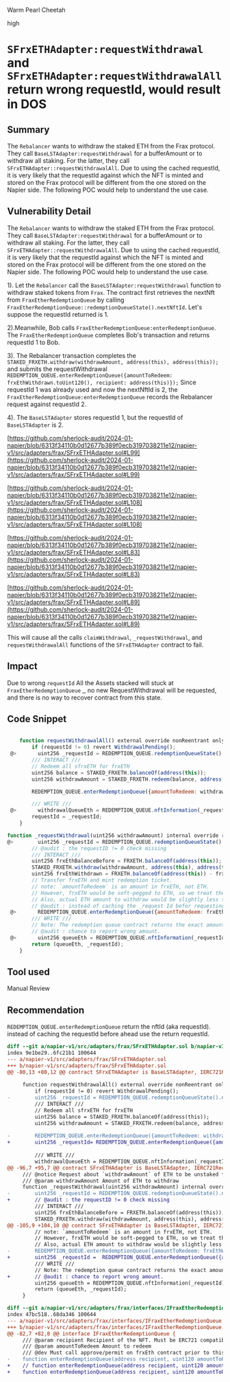 Warm Pearl Cheetah

high

# `SFrxETHAdapter:requestWithdrawal` and `SFrxETHAdapter:requestWithdrawalAll` return wrong requestId, would result in DOS

## Summary
The `Rebalancer` wants to withdraw the staked ETH from the Frax protocol. They call `BaseLSTAdapter:requestWithdrawal` for a bufferAmount or to withdraw all staking. For the latter, they call `SFrxETHAdapter::requestWithdrawalAll`. Due to using the cached requestId, it is very likely that the requestId against which the NFT is minted and stored on the Frax protocol will be different from the one stored on the Napier side. The following POC would help to understand the use case.

## Vulnerability Detail
The `Rebalancer` wants to withdraw the staked ETH from the Frax protocol. They call `BaseLSTAdapter:requestWithdrawal` for a bufferAmount or to withdraw all staking. For the latter, they call `SFrxETHAdapter::requestWithdrawalAll`. Due to using the cached requestId, it is very likely that the requestId against which the NFT is minted and stored on the Frax protocol will be different from the one stored on the Napier side. The following POC would help to understand the use case.

1). Let the `Rebalancer` call the `BaseLSTAdapter:requestWithdrawal` function to withdraw staked tokens from `Frax`. The contract first retrieves the nextNft from `FraxEtherRedemptionQueue` by calling `FraxEtherRedemptionQueue::redemptionQueueState().nextNftId`. Let's suppose the requestId returned is 1.

2).Meanwhile, Bob calls `FraxEtherRedemptionQueue:enterRedemptionQueue`. The `FraxEtherRedemptionQueue` completes Bob's transaction and returns requestId 1 to Bob.

3). The Rebalancer transaction completes the `STAKED_FRXETH.withdraw(withdrawAmount, address(this), address(this));` and submits the requestWithdrawal `REDEMPTION_QUEUE.enterRedemptionQueue({amountToRedeem: frxEthWithdrawn.toUint120(), recipient: address(this)});` Since requestId 1 was already used and now the nextNftId is 2, the `FraxEtherRedemptionQueue:enterRedemptionQueue` records the Rebalancer request against requestId 2.

4). The `BaseLSTAdapter` stores requestId 1, but the requestId of `BaseLSTAdapter` is 2.

[https://github.com/sherlock-audit/2024-01-napier/blob/6313f34110b0d12677b389f0ecb3197038211e12/napier-v1/src/adapters/frax/SFrxETHAdapter.sol#L99](https://github.com/sherlock-audit/2024-01-napier/blob/6313f34110b0d12677b389f0ecb3197038211e12/napier-v1/src/adapters/frax/SFrxETHAdapter.sol#L99)

[https://github.com/sherlock-audit/2024-01-napier/blob/6313f34110b0d12677b389f0ecb3197038211e12/napier-v1/src/adapters/frax/SFrxETHAdapter.sol#L108](https://github.com/sherlock-audit/2024-01-napier/blob/6313f34110b0d12677b389f0ecb3197038211e12/napier-v1/src/adapters/frax/SFrxETHAdapter.sol#L108)

[https://github.com/sherlock-audit/2024-01-napier/blob/6313f34110b0d12677b389f0ecb3197038211e12/napier-v1/src/adapters/frax/SFrxETHAdapter.sol#L83](https://github.com/sherlock-audit/2024-01-napier/blob/6313f34110b0d12677b389f0ecb3197038211e12/napier-v1/src/adapters/frax/SFrxETHAdapter.sol#L83)

[https://github.com/sherlock-audit/2024-01-napier/blob/6313f34110b0d12677b389f0ecb3197038211e12/napier-v1/src/adapters/frax/SFrxETHAdapter.sol#L89](https://github.com/sherlock-audit/2024-01-napier/blob/6313f34110b0d12677b389f0ecb3197038211e12/napier-v1/src/adapters/frax/SFrxETHAdapter.sol#L89)

This will cause all the calls  `claimWithdrawal`, `_requestWithdrawal`, and `requestWithdrawalAll` functions of the `SFrxETHAdapter` contract to fail.
## Impact


Due to wrong `requestId` All the Assets stacked  will stuck at `FraxEtherRedemptionQueue` ,, no new RequestWithdrawal will be requested, and there is no way to recover contract from this state.

## Code Snippet

```javascript

    function requestWithdrawalAll() external override nonReentrant onlyRebalancer {
        if (requestId != 0) revert WithdrawalPending();
 @>       uint256 _requestId = REDEMPTION_QUEUE.redemptionQueueState().nextNftId;
        /// INTERACT ///
        // Redeem all sfrxETH for frxETH
        uint256 balance = STAKED_FRXETH.balanceOf(address(this));
        uint256 withdrawAmount = STAKED_FRXETH.redeem(balance, address(this), address(this));

        REDEMPTION_QUEUE.enterRedemptionQueue({amountToRedeem: withdrawAmount.toUint120(), recipient: address(this)});

        /// WRITE ///
 @>       withdrawalQueueEth = REDEMPTION_QUEUE.nftInformation(_requestId).amount; // cast uint120 to uint128
        requestId = _requestId;
    }

```
```javascript
function _requestWithdrawal(uint256 withdrawAmount) internal override returns (uint256, uint256) {
@>        uint256 _requestId = REDEMPTION_QUEUE.redemptionQueueState().nextNftId; // Dev: Ensure id is not 0
        // @audit : the requestID != 0 check missing
        /// INTERACT ///
        uint256 frxEthBalanceBefore = FRXETH.balanceOf(address(this)); // 0 is expected if no one has donated frxETH to this contract
        STAKED_FRXETH.withdraw(withdrawAmount, address(this), address(this));
        uint256 frxEthWithdrawn = FRXETH.balanceOf(address(this)) - frxEthBalanceBefore;
        // Transfer frxETH and mint redemption ticket.
        // note: `amountToRedeem` is an amount in frxETH, not ETH.
        // However, frxETH would be soft-pegged to ETH, so we treat them as 1:1 for simplicity here.
        // Also, actual ETH amount to withdraw would be slightly less than `withdrawAmount` due to the redemption fee.
        // @audit : instead of caching the _request Id befor requesting from queue , instead store the return values from  enterRedemptionQueue.
 @>       REDEMPTION_QUEUE.enterRedemptionQueue({amountToRedeem: frxEthWithdrawn.toUint120(), recipient: address(this)});
        /// WRITE ///
        // Note: The redemption queue contract returns the exact amount of ETH to withdraw.
        // @audit : chance to report wrong amount.
 @>       uint256 queueEth = REDEMPTION_QUEUE.nftInformation(_requestId).amount; // it will return the wrong amount because the requestID is wrong.
        return (queueEth, _requestId);
    }
```
## Tool used

Manual Review

## Recommendation
`REDEMPTION_QUEUE.enterRedemptionQueue` return the nftId (aka requestId). instead of caching the requestId before ahead use the return requestId.
```diff
diff --git a/napier-v1/src/adapters/frax/SFrxETHAdapter.sol b/napier-v1/src/adapters/frax/SFrxETHAdapter.sol
index 9e1be29..6fc21b1 100644
--- a/napier-v1/src/adapters/frax/SFrxETHAdapter.sol
+++ b/napier-v1/src/adapters/frax/SFrxETHAdapter.sol
@@ -80,13 +80,12 @@ contract SFrxETHAdapter is BaseLSTAdapter, IERC721Receiver {
 
     function requestWithdrawalAll() external override nonReentrant onlyRebalancer {
         if (requestId != 0) revert WithdrawalPending();
-        uint256 _requestId = REDEMPTION_QUEUE.redemptionQueueState().nextNftId;
         /// INTERACT ///
         // Redeem all sfrxETH for frxETH
         uint256 balance = STAKED_FRXETH.balanceOf(address(this));
         uint256 withdrawAmount = STAKED_FRXETH.redeem(balance, address(this), address(this));
 
-        REDEMPTION_QUEUE.enterRedemptionQueue({amountToRedeem: withdrawAmount.toUint120(), recipient: address(this)});
+        uint256 _requestId= REDEMPTION_QUEUE.enterRedemptionQueue({amountToRedeem: withdrawAmount.toUint120(), recipient: address(this)});
 
         /// WRITE ///
         withdrawalQueueEth = REDEMPTION_QUEUE.nftInformation(_requestId).amount; // cast uint120 to uint128
@@ -96,7 +95,7 @@ contract SFrxETHAdapter is BaseLSTAdapter, IERC721Receiver {
     /// @notice Request about `withdrawAmount` of ETH to be unstaked from sfrxETH.
     /// @param withdrawAmount Amount of ETH to withdraw
     function _requestWithdrawal(uint256 withdrawAmount) internal override returns (uint256, uint256) {
-        uint256 _requestId = REDEMPTION_QUEUE.redemptionQueueState().nextNftId; // Dev: Ensure id is not 0
+        // @audit : the requestID != 0 check missing
         /// INTERACT ///
         uint256 frxEthBalanceBefore = FRXETH.balanceOf(address(this)); // 0 is expected if no one has donated frxETH to this contract
         STAKED_FRXETH.withdraw(withdrawAmount, address(this), address(this));
@@ -105,9 +104,10 @@ contract SFrxETHAdapter is BaseLSTAdapter, IERC721Receiver {
         // note: `amountToRedeem` is an amount in frxETH, not ETH.
         // However, frxETH would be soft-pegged to ETH, so we treat them as 1:1 for simplicity here.
         // Also, actual ETH amount to withdraw would be slightly less than `withdrawAmount` due to the redemption fee.
-        REDEMPTION_QUEUE.enterRedemptionQueue({amountToRedeem: frxEthWithdrawn.toUint120(), recipient: address(this)});
+        uint256 _requestId =  REDEMPTION_QUEUE.enterRedemptionQueue({amountToRedeem: frxEthWithdrawn.toUint120(), recipient: address(this)});
         /// WRITE ///
         // Note: The redemption queue contract returns the exact amount of ETH to withdraw.
+        // @audit : chance to report wrong amount.
         uint256 queueEth = REDEMPTION_QUEUE.nftInformation(_requestId).amount; // cast uint120 to uint128
         return (queueEth, _requestId);
     }
```

```diff
diff --git a/napier-v1/src/adapters/frax/interfaces/IFraxEtherRedemptionQueue.sol b/napier-v1/src/adapters/frax/interfaces/IFraxEtherRedemptionQueue.sol
index 47bc518..68da346 100644
--- a/napier-v1/src/adapters/frax/interfaces/IFraxEtherRedemptionQueue.sol
+++ b/napier-v1/src/adapters/frax/interfaces/IFraxEtherRedemptionQueue.sol
@@ -82,7 +82,8 @@ interface IFraxEtherRedemptionQueue {
     /// @param recipient Recipient of the NFT. Must be ERC721 compatible if a contract
     /// @param amountToRedeem Amount to redeem
     /// @dev Must call approve/permit on frxEth contract prior to this call
-    function enterRedemptionQueue(address recipient, uint120 amountToRedeem) external;
+    // function enterRedemptionQueue(address recipient, uint120 amountToRedeem) external;
+    function enterRedemptionQueue(address recipient, uint120 amountToRedeem) external returns (uint256 _nftId);

```

